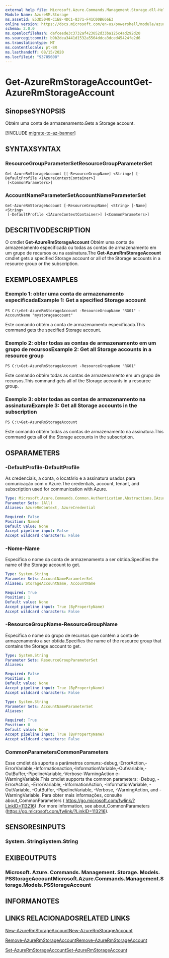```yaml
---
external help file: Microsoft.Azure.Commands.Management.Storage.dll-Help.xml
Module Name: AzureRM.Storage
ms.assetid: E53D5040-C1E8-4DC1-8371-F41C00B666E3
online version: https://docs.microsoft.com/en-us/powershell/module/azurerm.storage/get-azurermstorageaccount
schema: 2.0.0
ms.openlocfilehash: dafceede3c3732af423052d33ba125c4ad292d20
ms.sourcegitcommit: b9b2dea3441d1532a5564ddca3dced45424fe2d6
ms.translationtype: MT
ms.contentlocale: pt-BR
ms.lasthandoff: 08/15/2020
ms.locfileid: "93785608"
---
```

# <span data-ttu-id="f1006-101">Get-AzureRmStorageAccount</span><span class="sxs-lookup"><span data-stu-id="f1006-101">Get-AzureRmStorageAccount</span></span>

## <span data-ttu-id="f1006-102">Sinopse</span><span class="sxs-lookup"><span data-stu-id="f1006-102">SYNOPSIS</span></span>
<span data-ttu-id="f1006-103">Obtém uma conta de armazenamento.</span><span class="sxs-lookup"><span data-stu-id="f1006-103">Gets a Storage account.</span></span>

[!INCLUDE [migrate-to-az-banner](../../includes/migrate-to-az-banner.md)]

## <span data-ttu-id="f1006-104">SYNTAX</span><span class="sxs-lookup"><span data-stu-id="f1006-104">SYNTAX</span></span>

### <span data-ttu-id="f1006-105">ResourceGroupParameterSet</span><span class="sxs-lookup"><span data-stu-id="f1006-105">ResourceGroupParameterSet</span></span>
```
Get-AzureRmStorageAccount [[-ResourceGroupName] <String>] [-DefaultProfile <IAzureContextContainer>]
 [<CommonParameters>]
```

### <span data-ttu-id="f1006-106">AccountNameParameterSet</span><span class="sxs-lookup"><span data-stu-id="f1006-106">AccountNameParameterSet</span></span>
```
Get-AzureRmStorageAccount [-ResourceGroupName] <String> [-Name] <String>
 [-DefaultProfile <IAzureContextContainer>] [<CommonParameters>]
```

## <span data-ttu-id="f1006-107">DESCRITIVO</span><span class="sxs-lookup"><span data-stu-id="f1006-107">DESCRIPTION</span></span>
<span data-ttu-id="f1006-108">O cmdlet **Get-AzureRmStorageAccount** Obtém uma conta de armazenamento especificada ou todas as contas de armazenamento em um grupo de recursos ou na assinatura.</span><span class="sxs-lookup"><span data-stu-id="f1006-108">The **Get-AzureRmStorageAccount** cmdlet gets a specified Storage account or all of the Storage accounts in a resource group or the subscription.</span></span>

## <span data-ttu-id="f1006-109">EXEMPLOS</span><span class="sxs-lookup"><span data-stu-id="f1006-109">EXAMPLES</span></span>

### <span data-ttu-id="f1006-110">Exemplo 1: obter uma conta de armazenamento especificada</span><span class="sxs-lookup"><span data-stu-id="f1006-110">Example 1: Get a specified Storage account</span></span>
```
PS C:\>Get-AzureRmStorageAccount -ResourceGroupName "RG01" -AccountName "mystorageaccount"
```

<span data-ttu-id="f1006-111">Este comando obtém a conta de armazenamento especificada.</span><span class="sxs-lookup"><span data-stu-id="f1006-111">This command gets the specified Storage account.</span></span>

### <span data-ttu-id="f1006-112">Exemplo 2: obter todas as contas de armazenamento em um grupo de recursos</span><span class="sxs-lookup"><span data-stu-id="f1006-112">Example 2: Get all Storage accounts in a resource group</span></span>
```
PS C:\>Get-AzureRmStorageAccount -ResourceGroupName "RG01"
```

<span data-ttu-id="f1006-113">Este comando obtém todas as contas de armazenamento em um grupo de recursos.</span><span class="sxs-lookup"><span data-stu-id="f1006-113">This command gets all of the Storage accounts in a resource group.</span></span>

### <span data-ttu-id="f1006-114">Exemplo 3: obter todas as contas de armazenamento na assinatura</span><span class="sxs-lookup"><span data-stu-id="f1006-114">Example 3:  Get all Storage accounts in the subscription</span></span>
```
PS C:\>Get-AzureRmStorageAccount
```

<span data-ttu-id="f1006-115">Este comando obtém todas as contas de armazenamento na assinatura.</span><span class="sxs-lookup"><span data-stu-id="f1006-115">This command gets all of the Storage accounts in the subscription.</span></span>

## <span data-ttu-id="f1006-116">OS</span><span class="sxs-lookup"><span data-stu-id="f1006-116">PARAMETERS</span></span>

### <span data-ttu-id="f1006-117">-DefaultProfile</span><span class="sxs-lookup"><span data-stu-id="f1006-117">-DefaultProfile</span></span>
<span data-ttu-id="f1006-118">As credenciais, a conta, o locatário e a assinatura usados para comunicação com o Azure.</span><span class="sxs-lookup"><span data-stu-id="f1006-118">The credentials, account, tenant, and subscription used for communication with Azure.</span></span>

```yaml
Type: Microsoft.Azure.Commands.Common.Authentication.Abstractions.IAzureContextContainer
Parameter Sets: (All)
Aliases: AzureRmContext, AzureCredential

Required: False
Position: Named
Default value: None
Accept pipeline input: False
Accept wildcard characters: False
```

### <span data-ttu-id="f1006-119">-Nome</span><span class="sxs-lookup"><span data-stu-id="f1006-119">-Name</span></span>
<span data-ttu-id="f1006-120">Especifica o nome da conta de armazenamento a ser obtida.</span><span class="sxs-lookup"><span data-stu-id="f1006-120">Specifies the name of the Storage account to get.</span></span>

```yaml
Type: System.String
Parameter Sets: AccountNameParameterSet
Aliases: StorageAccountName, AccountName

Required: True
Position: 1
Default value: None
Accept pipeline input: True (ByPropertyName)
Accept wildcard characters: False
```

### <span data-ttu-id="f1006-121">-ResourceGroupName</span><span class="sxs-lookup"><span data-stu-id="f1006-121">-ResourceGroupName</span></span>
<span data-ttu-id="f1006-122">Especifica o nome do grupo de recursos que contém a conta de armazenamento a ser obtida.</span><span class="sxs-lookup"><span data-stu-id="f1006-122">Specifies the name of the resource group that contains the Storage account to get.</span></span>

```yaml
Type: System.String
Parameter Sets: ResourceGroupParameterSet
Aliases:

Required: False
Position: 0
Default value: None
Accept pipeline input: True (ByPropertyName)
Accept wildcard characters: False
```

```yaml
Type: System.String
Parameter Sets: AccountNameParameterSet
Aliases:

Required: True
Position: 0
Default value: None
Accept pipeline input: True (ByPropertyName)
Accept wildcard characters: False
```

### <span data-ttu-id="f1006-123">CommonParameters</span><span class="sxs-lookup"><span data-stu-id="f1006-123">CommonParameters</span></span>
<span data-ttu-id="f1006-124">Esse cmdlet dá suporte a parâmetros comuns:-debug,-ErrorAction,-ErrorVariable,-Informationaction,-InformationVariable,-OutVariable,-OutBuffer,-PipelineVariable,-Verbose-WarningAction e-WarningVariable.</span><span class="sxs-lookup"><span data-stu-id="f1006-124">This cmdlet supports the common parameters: -Debug, -ErrorAction, -ErrorVariable, -InformationAction, -InformationVariable, -OutVariable, -OutBuffer, -PipelineVariable, -Verbose, -WarningAction, and -WarningVariable.</span></span> <span data-ttu-id="f1006-125">Para obter mais informações, consulte about_CommonParameters ( https://go.microsoft.com/fwlink/?LinkID=113216) .</span><span class="sxs-lookup"><span data-stu-id="f1006-125">For more information, see about_CommonParameters (https://go.microsoft.com/fwlink/?LinkID=113216).</span></span>

## <span data-ttu-id="f1006-126">SENSORES</span><span class="sxs-lookup"><span data-stu-id="f1006-126">INPUTS</span></span>

### <span data-ttu-id="f1006-127">System. String</span><span class="sxs-lookup"><span data-stu-id="f1006-127">System.String</span></span>

## <span data-ttu-id="f1006-128">EXIBE</span><span class="sxs-lookup"><span data-stu-id="f1006-128">OUTPUTS</span></span>

### <span data-ttu-id="f1006-129">Microsoft. Azure. Commands. Management. Storage. Models. PSStorageAccount</span><span class="sxs-lookup"><span data-stu-id="f1006-129">Microsoft.Azure.Commands.Management.Storage.Models.PSStorageAccount</span></span>

## <span data-ttu-id="f1006-130">INFORMA</span><span class="sxs-lookup"><span data-stu-id="f1006-130">NOTES</span></span>

## <span data-ttu-id="f1006-131">LINKS RELACIONADOS</span><span class="sxs-lookup"><span data-stu-id="f1006-131">RELATED LINKS</span></span>

[<span data-ttu-id="f1006-132">New-AzureRmStorageAccount</span><span class="sxs-lookup"><span data-stu-id="f1006-132">New-AzureRmStorageAccount</span></span>](./New-AzureRmStorageAccount.md)

[<span data-ttu-id="f1006-133">Remove-AzureRmStorageAccount</span><span class="sxs-lookup"><span data-stu-id="f1006-133">Remove-AzureRmStorageAccount</span></span>](./Remove-AzureRmStorageAccount.md)

[<span data-ttu-id="f1006-134">Set-AzureRmStorageAccount</span><span class="sxs-lookup"><span data-stu-id="f1006-134">Set-AzureRmStorageAccount</span></span>](./Set-AzureRmStorageAccount.md)



